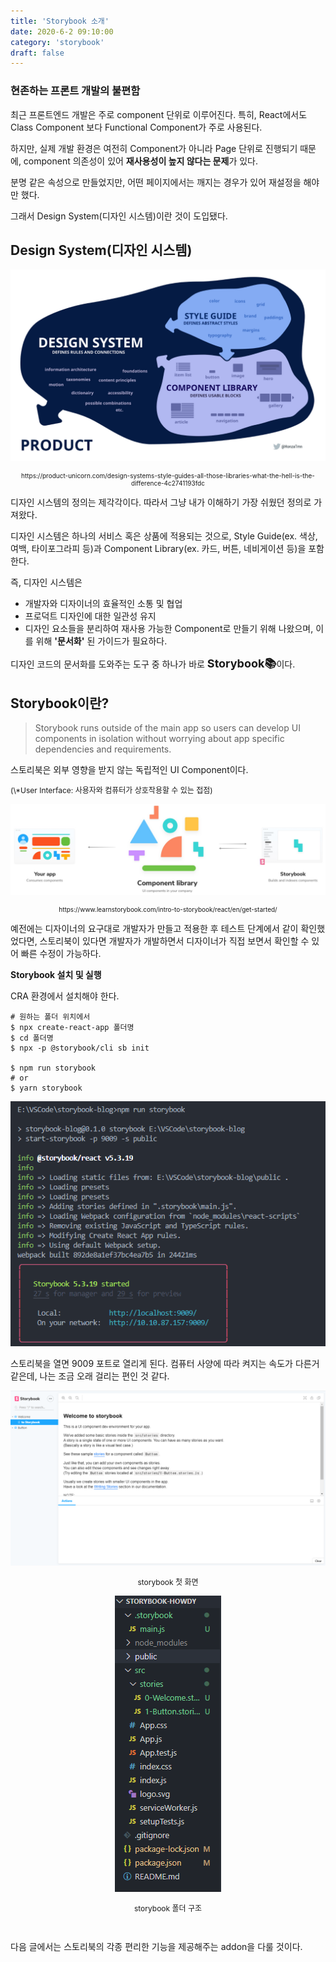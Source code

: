 ```yaml
---
title: 'Storybook 소개'
date: 2020-6-2 09:10:00
category: 'storybook'
draft: false
---
```


### 현존하는 프론트 개발의 불편함

최근 프론트엔드 개발은 주로 component 단위로 이루어진다. 특히, React에서도 Class Component 보다 Functional Component가 주로 사용된다.

하지만, 실제 개발 환경은 여전히 Component가 아니라 Page 단위로 진행되기 때문에, component 의존성이 있어 **재사용성이 높지 않다는 문제**가 있다.

분명 같은 속성으로 만들었지만, 어떤 페이지에서는 깨지는 경우가 있어 재설정을 해야만 했다.

그래서 Design System(디자인 시스템)이란 것이 도입됐다.

## Design System(디자인 시스템)

![](./images/01-01.png)

<p style="font-size: 10px; text-align: center">https://product-unicorn.com/design-systems-style-guides-all-those-libraries-what-the-hell-is-the-difference-4c2741193fdc</p>

디자인 시스템의 정의는 제각각이다.
따라서 그냥 내가 이해하기 가장 쉬웠던 정의로 가져왔다.

디자인 시스템은 하나의 서비스 혹은 상품에 적용되는 것으로, Style Guide(ex. 색상, 여백, 타이포그라피 등)과 Component Library(ex. 카드, 버튼, 네비게이션 등)을 포함한다.

즉, 디자인 시스템은

- 개발자와 디자이너의 효율적인 소통 및 협업
- 프로덕트 디자인에 대한 일관성 유지
- 디자인 요소들을 분리하여 재사용 가능한 Component로 만들기
  위해 나왔으며, 이를 위해 **'문서화'** 된 가이드가 필요하다.

디자인 코드의 문서화를 도와주는 도구 중 하나가 바로 <span style="font-size: 18px; font-weight: bold;">Storybook📚</span>이다.

## Storybook이란?

> Storybook runs outside of the main app so users can develop UI components in isolation without worrying about app specific dependencies and requirements.

스토리북은 외부 영향을 받지 않는 독립적인 UI Component이다.

<p style="font-size: 12px;">(\*User Interface: 사용자와 컴퓨터가 상호작용할 수 있는 접점)</p>

![](./images/01-02.jpg)

<p style="font-size: 10px; text-align: center">https://www.learnstorybook.com/intro-to-storybook/react/en/get-started/</p>

예전에는 디자이너의 요구대로 개발자가 만들고 적용한 후 테스트 단계에서 같이 확인했었다면, 스토리북이 있다면 개발자가 개발하면서 디자이너가 직접 보면서 확인할 수 있어 빠른 수정이 가능하다.

**Storybook 설치 및 실행**

CRA 환경에서 설치해야 한다.

```shell
# 원하는 폴더 위치에서
$ npx create-react-app 폴더명
$ cd 폴더명
$ npx -p @storybook/cli sb init

$ npm run storybook
# or
$ yarn storybook
```

![](./images/01-05.png)

스토리북을 열면 9009 포트로 열리게 된다.
컴퓨터 사양에 따라 켜지는 속도가 다른거 같은데, 나는 조금 오래 걸리는 편인 것 같다.

![](./images/01-03.PNG)

<p style="text-align: center;  font-size: 12px;">storybook 첫 화면</p>

<p style="text-align: center"><img src="./images/01-04.PNG"></p>
<p style="text-align: center;  font-size: 12px;">storybook 폴더 구조</p>

<br>

다음 글에서는 스토리북의 각종 편리한 기능을 제공해주는 addon을 다룰 것이다.
